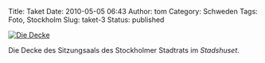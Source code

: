 Title: Taket
Date: 2010-05-05 06:43
Author: tom
Category: Schweden
Tags: Foto, Stockholm
Slug: taket-3
Status: published

[![Die
Decke](/pic/stadshustak_s.jpg "Die Decke")](/pic/stadshustak_l.jpg)

Die Decke des Sitzungsaals des Stockholmer Stadtrats im *Stadshuset*.

